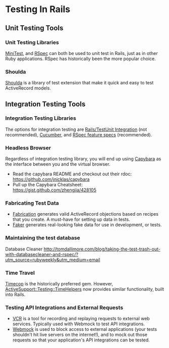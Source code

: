 # Testing In Rails

## Unit Testing Tools

### Unit Testing Libraries

[MiniTest](https://github.com/seattlerb/minitest), and [RSpec](http://rspec.info/) can both be used to unit test in Rails, just as in other Ruby applications. RSpec has historically been the more popular choice.

### Shoulda

[Shoulda](https://github.com/thoughtbot/shoulda) is a library of test extension that make it quick and easy to test ActiveRecord models.

## Integration Testing Tools

### Integration Testing Libraries

The options for integration testing are [Rails/TestUnit Integration](http://guides.rubyonrails.org/testing.html#integration-testing) (not recommended), [Cucumber](https://cucumber.io/), and [RSpec feature specs](https://www.relishapp.com/rspec/rspec-rails/docs/feature-specs/feature-spec) (recommended).

### Headless Browser

Regardless of integration testing library, you will end up using [Capybara](https://github.com/jnicklas/capybara) as the interface between you and the virtual browser.

* Read the capybara README and checkout out their rdoc: https://github.com/jnicklas/capybara
* Pull up the Capybara Cheatsheet: https://gist.github.com/zhengjia/428105

### Fabricating Test Data

* [Fabrication](http://www.fabricationgem.org/) generates valid ActiveRecord objections based on recipes that you create.  A must-have for setting up data in tests.
* [Faker](https://github.com/stympy/faker) generates real-looking fake data for use in development, or tests.

### Maintaining the test database

Database Cleaner
http://tomdallimore.com/blog/taking-the-test-trash-out-with-databasecleaner-and-rspec/?utm_source=rubyweekly&utm_medium=email

### Time Travel

[Timecop](https://github.com/travisjeffery/timecop) is the historically preferred gem.  However, [ActiveSupport::Testing::TimeHelpers](http://api.rubyonrails.org/classes/ActiveSupport/Testing/TimeHelpers.html) now provides similar functionality, built into Rails.

### Testing API Integrations and External Requests

* [VCR](https://github.com/vcr/vcr) is a tool for recording and replaying requests to external web services.  Typically used with Webmock to test API integrations.
* [Webmock](https://github.com/bblimke/webmock) is used to block access to external applications (your tests shouldn't hit live servers on the internet!), and to mock out those requests so that your application's API integrations can be tested.

